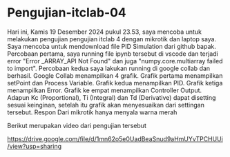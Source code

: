 # Pengujian-itclab-04
Hari ini, Kamis 19 Desember 2024 pukul 23.53, saya mencoba untuk melakukan pengujian pengujian itclab 4 dengan mikrotik dan laptop saya. Saya mencoba untuk mendownload file PID Simulation dari github bapak. Percobaan pertama, saya running file ipynb tersebut di vscode dan terjadi error "Error _ARRAY_API Not Found" dan juga "numpy.core.multiarray failed to import". Percobaan kedua saya lakukan running di google collab dan berhasil. Google Collab menampilkan 4 grafik. Grafik pertama menampilkan setPoint dan Process Variable. Grafik kedua menampilkan PID. Grafik ketiga menampilkan Error. Grafik ke empat menampilkan Controller Output. Adapun Kc (Proportional), Ti (Integral) dan Td (Derivative) dapat disetting sesuai keinginan, setelah itu grafik akan menyesuaikan dari settingan tersebut. Respon Dari mikrotik hanya menyala warna merah

Berikut merupakan video dari pengujian tersebut

https://drive.google.com/file/d/1mn62o5e0UadBeaSnud9aHmUYvTPCHUUi/view?usp=sharing